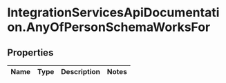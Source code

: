 # IntegrationServicesApiDocumentation.AnyOfPersonSchemaWorksFor

## Properties
Name | Type | Description | Notes
------------ | ------------- | ------------- | -------------
